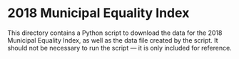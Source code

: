 # 2018 Municipal Equality Index

This directory contains a Python script to download the data for the 2018
Municipal Equality Index, as well as the data file created by the script.
It should not be necessary to run the script — it is only included for reference.
